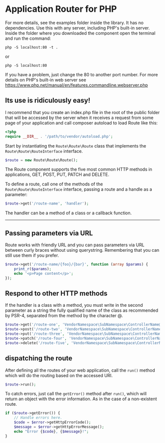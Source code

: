 Application Router for PHP
===========================

For more details, see the examples folder inside the library. It has no dependencies. Use this with any server, including PHP's built-in server. Inside the folder where you downloaded the component open the terminal and run the command:

```ch
php -S localhost:80 -t .
```
or
```ch
php -S localhost:80
```

If you have a problem, just change the 80 to another port number. For more details on PHP's built-in web server see https://www.php.net/manual/en/features.commandline.webserver.php

Its use is ridiculously easy!
-----------------------------

I recommend that you create an index.php file in the root of the public folder that will be accessed by the server when it receives a request from some page of your application and call composer autoload to load Route like this:

```php
<?php
require __DIR__ . '/path/to/vendor/autoload.php';
```

Start by instantiating the ```Route\Route\Route``` class that implements the ```Route\Route\RouteInterface``` interface.

```php
$route = new Route\Route\Route();
```

The Route component supports the five most common HTTP methods in applications, GET, POST, PUT, PATCH and DELETE.

To define a route, call one of the methods of the ```Route\Route\RouteInterface``` interface, passing a route and a handle as a parameter:

```php
$route->get('/route-name', 'handler');
```

The handler can be a method of a class or a callback function.

______________________________________________________________________

Passing parameters via URL
--------------------------
Route works with friendly URL and you can pass parameters via URL between curly braces without using querystring. Remembering that you can still use them if you prefer.

```php
$route->get('/route-name/{foo}/{bar}', function (array $params) {
    print_r($params);
    echo '<p>Page content</p>';
});
```

Respond to other HTTP methods
-----------------------------
If the handler is a class with a method, you must write in the second parameter as a string the fully qualified name of the class as recommended by PSR-4, separated from the method by the character @.
```php
$route->get('/route-one', 'VendorNamespace\SubNamespace\ControllerName@methodA');
$route->post('/route-two', 'VendorNamespace\SubNamespace\ControllerName@methodB');
$route->put('/route-three', 'VendorNamespace\SubNamespace\ControllerName@methodC');
$route->patch('/route-four', 'VendorNamespace\SubNamespace\ControllerName@methodD');
$route->delete('/route-five', 'VendorNamespace\SubNamespace\ControllerName@methodE');
```

dispatching the route
---------------------

After defining all the routes of your web application, call the ```run()``` method which will do the routing based on the accessed URI.

```php
$route->run();
```

To catch errors, just call the ```getError()``` method after ```run()```, which will return an object with the error information. As in the case of a non-existent route.
```php
if ($route->getError()) {
    // Handle errors here.
    $code = $error->getHttpErrorCode();
    $message = $error->getHttpErrorMessage();
    echo "Error {$code}, {$message}!";
}
```
